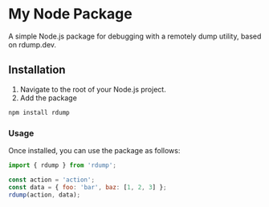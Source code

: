 # My Node Package

A simple Node.js package for debugging with a remotely dump utility, based on rdump.dev.

## Installation

1. Navigate to the root of your Node.js project.
2. Add the package

```bash
npm install rdump
```

### Usage

Once installed, you can use the package as follows:

```js
import { rdump } from 'rdump';

const action = 'action';
const data = { foo: 'bar', baz: [1, 2, 3] };
rdump(action, data);
